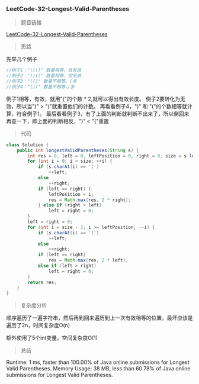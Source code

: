 ### LeetCode-32-Longest-Valid-Parentheses

> 题目链接

[LeetCode-32-Longest-Valid-Parentheses](https://leetcode.com/problems/longest-valid-parentheses/)

> 思路

先举几个例子
```java
//例子1："(())" 数量相等，且有效
//例子2："))((" 数量相等，但无效
//例子3："(()" 数量不相等，(多
//例子4："())" 数量不相等，)多
```
例子1相等，有效，就用"("的个数 * 2,就可以得出有效长度。
例子2要转化为无效，所以当")" > "("就重置他们的计数。
再看看例子4，")" 和 "("的个数相等就计算，符合例子1。
最后看看例子3，有了上面的判断就判断不出来了，所以倒回来再查一下，即上面的判断相反，")" < "("重置

> 代码

```java
class Solution {
    public int longestValidParentheses(String s) {
        int res = 0, left = 0, leftPosition = 0, right = 0, size = s.length();
		for (int i = 0; i < size; ++i) {
			if (s.charAt(i) == '(')
				++left;
			else
				++right;
			if (left == right) {
				leftPosition = i;
				res = Math.max(res, 2 * right);
			} else if (right > left)
				left = right = 0;
		}
		left = right = 0;
		for (int i = size - 1; i >= leftPosition; --i) {
			if (s.charAt(i) == '(')
				++left;
			else
				++right;
			if (left == right)
				res = Math.max(res, 2 * left);
			else if (left > right)
				left = right = 0;
		}
		return res;
    }
}
```

> 复杂度分析

顺序遍历了一遍字符串，然后再到回来遍历到上一次有效相等的位置，最坏应该是遍历了2n，时间复杂度O(n)

额外使用了5个int变量，空间复杂度O(1)

> 总结

Runtime: 1 ms, faster than 100.00% of Java online submissions for Longest Valid Parentheses.
Memory Usage: 38 MB, less than 60.78% of Java online submissions for Longest Valid Parentheses.
